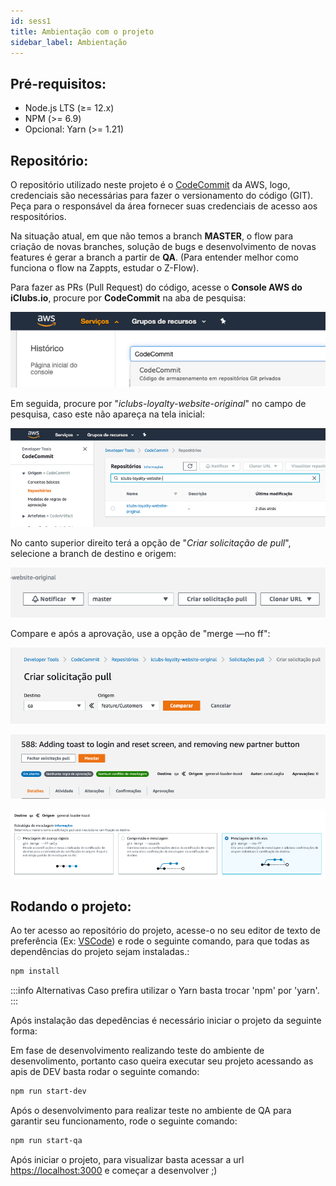 ```yaml
---
id: sess1
title: Ambientação com o projeto
sidebar_label: Ambientação
---
```


## **Pré-requisitos:**

- Node.js LTS (≥= 12.x)
- NPM (>= 6.9)
- Opcional: Yarn (>= 1.21) 


## **Repositório:**

O repositório utilizado neste projeto é o [CodeCommit](https://aws.amazon.com/pt/codecommit/) da AWS, logo, credenciais são necessárias para fazer o versionamento do código (GIT). Peça para o responsável da área fornecer suas credenciais de acesso aos respositórios.

Na situação atual, em que não temos a branch **MASTER**, o flow para criação de novas branches, solução de bugs e desenvolvimento de novas features é gerar a branch a partir de **QA**. (Para entender melhor como funciona o flow na Zappts, estudar o Z-Flow).

Para fazer as PRs (Pull Request) do código, acesse o **Console AWS do iClubs.io**, procure por **CodeCommit** na aba de pesquisa:

![](../static/docs-img/intro1.jpg)

Em seguida, procure por "*iclubs-loyalty-website-original*" no campo de pesquisa, caso este não apareça na tela inicial:

![](../static/docs-img/intro2.jpg)

No canto superior direito terá a opção de "*Criar solicitação de pull*", selecione a branch de destino e origem:

![](../static/docs-img/intro3.jpg)

Compare e após a aprovação, use a opção de "merge —no ff":

![](../static/docs-img/intro4.jpg)

![](../static/docs-img/intro5.jpg)

![](../static/docs-img/intro6.jpg)



## **Rodando o projeto:**

Ao ter acesso ao repositório do projeto, acesse-o no seu editor de texto de preferência (Ex: [VSCode](https://code.visualstudio.com/)) e rode o seguinte comando, para que todas as dependências do projeto sejam instaladas.:

```bash
npm install
```

:::info Alternativas
Caso prefira utilizar o Yarn basta trocar 'npm' por 'yarn'.
:::

Após instalação das depedências é necessário iniciar o projeto da seguinte forma: 

Em fase de desenvolvimento realizando teste do ambiente de desenvolimento, portanto caso queira executar seu projeto acessando as apis de DEV basta rodar o seguinte comando:

```bash
npm run start-dev
```

Após o desenvolvimento para realizar teste no ambiente de QA para garantir seu funcionamento, rode o seguinte comando:

```bash
npm run start-qa
```

Após iniciar o projeto, para visualizar basta acessar a url [https://localhost:3000](https://localhost:3000) e começar a desenvolver ;)